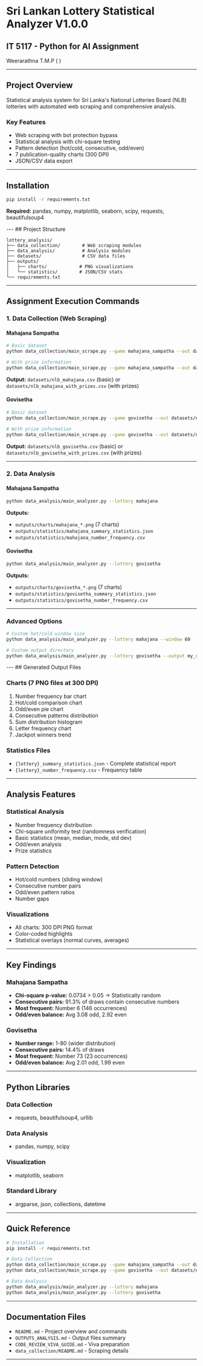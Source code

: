 # Sri Lankan Lottery Statistical Analyzer V1.0.0

## IT 5117 - Python for AI Assignment

Weerarathna T.M.P ( )

---

## Project Overview

Statistical analysis system for Sri Lanka's National Lotteries Board (NLB) lotteries with automated web scraping and comprehensive analysis.

### Key Features

- Web scraping with bot protection bypass
- Statistical analysis with chi-square testing
- Pattern detection (hot/cold, consecutive, odd/even)
- 7 publication-quality charts (300 DPI)
- JSON/CSV data export

---

## Installation

```bash
pip install -r requirements.txt
```

**Required:** pandas, numpy, matplotlib, seaborn, scipy, requests, beautifulsoup4

--- ## Project Structure

```
lottery_analysis/
├── data_collection/        # Web scraping modules
├── data_analysis/          # Analysis modules
├── datasets/               # CSV data files
├── outputs/
│   ├── charts/            # PNG visualizations
│   └── statistics/        # JSON/CSV stats
└── requirements.txt
```

---

## Assignment Execution Commands

### 1. Data Collection (Web Scraping)

#### Mahajana Sampatha

```bash
# Basic dataset
python data_collection/main_scrape.py --game mahajana_sampatha --out datasets/nlb_mahajana.csv

# With prize information
python data_collection/main_scrape.py --game mahajana_sampatha --out datasets/nlb_mahajana_with_prizes.csv --prizes
```

**Output:** `datasets/nlb_mahajana.csv` (basic) or `datasets/nlb_mahajana_with_prizes.csv` (with prizes)

#### Govisetha

```bash
# Basic dataset
python data_collection/main_scrape.py --game govisetha --out datasets/nlb_govisetha.csv

# With prize information
python data_collection/main_scrape.py --game govisetha --out datasets/nlb_govisetha_with_prizes.csv --prizes
```

**Output:** `datasets/nlb_govisetha.csv` (basic) or `datasets/nlb_govisetha_with_prizes.csv` (with prizes)

---

### 2. Data Analysis

#### Mahajana Sampatha

```bash
python data_analysis/main_analyzer.py --lottery mahajana
```

**Outputs:**

- `outputs/charts/mahajana_*.png` (7 charts)
- `outputs/statistics/mahajana_summary_statistics.json`
- `outputs/statistics/mahajana_number_frequency.csv`

#### Govisetha

```bash
python data_analysis/main_analyzer.py --lottery govisetha
```

**Outputs:**

- `outputs/charts/govisetha_*.png` (7 charts)
- `outputs/statistics/govisetha_summary_statistics.json`
- `outputs/statistics/govisetha_number_frequency.csv`

---

### Advanced Options

```bash
# Custom hot/cold window size
python data_analysis/main_analyzer.py --lottery mahajana --window 60

# Custom output directory
python data_analysis/main_analyzer.py --lottery govisetha --output my_results/
```

--- ## Generated Output Files

### Charts (7 PNG files at 300 DPI)

1. Number frequency bar chart
2. Hot/cold comparison chart
3. Odd/even pie chart
4. Consecutive patterns distribution
5. Sum distribution histogram
6. Letter frequency chart
7. Jackpot winners trend

### Statistics Files

- `{lottery}_summary_statistics.json` - Complete statistical report
- `{lottery}_number_frequency.csv` - Frequency table

---

## Analysis Features

### Statistical Analysis

- Number frequency distribution
- Chi-square uniformity test (randomness verification)
- Basic statistics (mean, median, mode, std dev)
- Odd/even analysis
- Prize statistics

### Pattern Detection

- Hot/cold numbers (sliding window)
- Consecutive number pairs
- Odd/even pattern ratios
- Number gaps

### Visualizations

- All charts: 300 DPI PNG format
- Color-coded highlights
- Statistical overlays (normal curves, averages)

---

## Key Findings

### Mahajana Sampatha

- **Chi-square p-value:** 0.0734 > 0.05 → Statistically random
- **Consecutive pairs:** 91.3% of draws contain consecutive numbers
- **Most frequent:** Number 6 (146 occurrences)
- **Odd/even balance:** Avg 3.08 odd, 2.92 even

### Govisetha

- **Number range:** 1-80 (wider distribution)
- **Consecutive pairs:** 14.4% of draws
- **Most frequent:** Number 73 (23 occurrences)
- **Odd/even balance:** Avg 2.01 odd, 1.99 even

---

## Python Libraries

### Data Collection

- requests, beautifulsoup4, urllib

### Data Analysis

- pandas, numpy, scipy

### Visualization

- matplotlib, seaborn

### Standard Library

- argparse, json, collections, datetime

---

## Quick Reference

```bash
# Installation
pip install -r requirements.txt

# Data Collection
python data_collection/main_scrape.py --game mahajana_sampatha --out datasets/nlb_mahajana.csv
python data_collection/main_scrape.py --game govisetha --out datasets/nlb_govisetha.csv

# Data Analysis
python data_analysis/main_analyzer.py --lottery mahajana
python data_analysis/main_analyzer.py --lottery govisetha
```

---

## Documentation Files

- `README.md` - Project overview and commands
- `OUTPUTS_ANALYSIS.md` - Output files summary
- `CODE_REVIEW_VIVA_GUIDE.md` - Viva preparation
- `data_collection/README.md` - Scraping details

---
